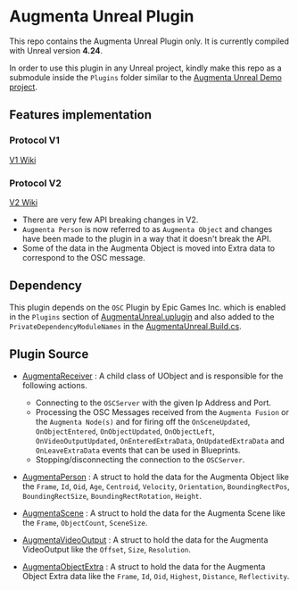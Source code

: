 # Augmenta Unreal Plugin

This repo contains the Augmenta Unreal Plugin only. It is currently compiled with Unreal version **4.24**.

In order to use this plugin in any Unreal project, kindly make this repo as a submodule inside the `Plugins` folder similar to the [Augmenta Unreal Demo project](https://github.com/Theoriz/AugmentaUnreal-Demo).

## Features implementation

### Protocol V1
[V1 Wiki](https://github.com/Theoriz/Augmenta/wiki/Legacy-protocols)

### Protocol V2
[V2 Wiki](https://github.com/Theoriz/Augmenta/wiki)
 - There are very few API breaking changes in V2.
 - `Augmenta Person` is now referred to as `Augmenta Object` and changes have been made to the plugin in a way that it doesn't break the API.
 - Some of the data in the Augmenta Object is moved into Extra data to correspond to the OSC message.

## Dependency

This plugin depends on the `OSC` Plugin by Epic Games Inc. which is enabled in the `Plugins` section of [AugmentaUnreal.uplugin](AugmentaUnreal.uplugin#L25) and also added to the `PrivateDependencyModuleNames` in the [AugmentaUnreal.Build.cs](Source/AugmentaUnreal/AugmentaUnreal.Build.cs#L42).

## Plugin Source

 - [AugmentaReceiver](Source/AugmentaUnreal/Public/AugmentaReceiver.h#L25) : A child class of UObject and is responsible for the following actions.
 	- Connecting to the `OSCServer` with the given Ip Address and Port.
	- Processing the OSC Messages received from the `Augmenta Fusion` or the `Augmenta Node(s)` and for firing off the `OnSceneUpdated`, `OnObjectEntered`, `OnObjectUpdated`, `OnObjectLeft`, `OnVideoOutputUpdated`, `OnEnteredExtraData`, `OnUpdatedExtraData` and `OnLeaveExtraData` events that can be used in Blueprints.
	- Stopping/disconnecting the connection to the `OSCServer`.

 - [AugmentaPerson](Source/AugmentaUnreal/Public/AugmentaData.h#L9) : A struct to hold the data for the Augmenta Object like the `Frame`, `Id`, `Oid`, `Age`, `Centroid`, `Velocity`, `Orientation`, `BoundingRectPos`, `BoundingRectSize`, `BoundingRectRotation`, `Height`.
 - [AugmentaScene](Source/AugmentaUnreal/Public/AugmentaData.h#L65) : A struct to hold the data for the Augmenta Scene like the `Frame`, `ObjectCount`, `SceneSize`.
 - [AugmentaVideoOutput](Source/AugmentaUnreal/Public/AugmentaData.h#L86) : A struct to hold the data for the Augmenta VideoOutput like the `Offset`, `Size`, `Resolution`.
 - [AugmentaObjectExtra](Source/AugmentaUnreal/Public/AugmentaData.h#L107) : A struct to hold the data for the Augmenta Object Extra data like the `Frame`, `Id`, `Oid`, `Highest`, `Distance`, `Reflectivity`.
